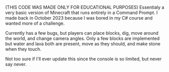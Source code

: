 (THIS CODE WAS MADE ONLY FOR EDUCATIONAL PURPOSES)
Essentialy a very basic version of Minecraft that runs entirely in a Command Prompt.
I made back in October 2023 because I was bored in my C# course and wanted more of a challenge.

Currently has a few bugs, but players can place blocks, dig, move around the world, and change camera angles.
Only a few blocks are implemented but water and lava both are present, move as they should, and make stone when they touch.

Not too sure if I'll ever update this since the console is so limited, but never say never.
